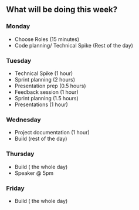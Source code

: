 ## What will be doing this week?

### Monday

- Choose Roles (15 minutes)
- Code planning/ Technical Spike (Rest of the day)

### Tuesday

- Technical Spike (1 hour)
- Sprint planning (2 hours)
- Presentation prep (0.5 hours)
- Feedback session (1 hour)
- Sprint planning (1.5 hours)
- Presentations (1 hour)

### Wednesday

- Project documentation (1 hour)
- Build (rest of the day)

### Thursday

- Build ( the whole day)
- Speaker @ 5pm

### Friday

- Build ( the whole day)
